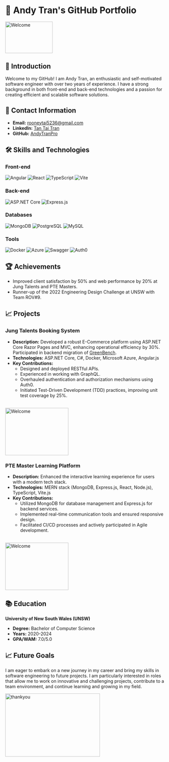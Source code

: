 # 📄 Andy Tran's GitHub Portfolio
<img src="https://media3.giphy.com/media/v1.Y2lkPTc5MGI3NjExZTkwa2wwZ2JvYTZ3bThvYm5pZGZuZTFrbDRvcWIxaGlxamw1YXBkaCZlcD12MV9pbnRlcm5hbF9naWZfYnlfaWQmY3Q9Zw/OK914NO5d8ey9sSNAQ/giphy.webp" width="150" height="100" alt="Welcome">

## 👋 Introduction

Welcome to my GitHub! I am Andy Tran, an enthusiastic and self-motivated software engineer with over two years of experience. I have a strong background in both front-end and back-end technologies and a passion for creating efficient and scalable software solutions.

## 🔗 Contact Information

- **Email:** rooneytai5236@gmail.com
- **LinkedIn:** [Tan Tai Tran](https://www.linkedin.com/in/tan-tai-tran/)
- **GitHub:** [AndyTranPro](https://github.com/AndyTranPro)

## 🛠️ Skills and Technologies

### Front-end
![Angular](https://img.shields.io/badge/Angular-DD0031?style=for-the-badge&logo=angular&logoColor=white)
![React](https://img.shields.io/badge/React-61DAFB?style=for-the-badge&logo=react&logoColor=black)
![TypeScript](https://img.shields.io/badge/TypeScript-007ACC?style=for-the-badge&logo=typescript&logoColor=white)
![Vite](https://img.shields.io/badge/Vite-646CFF?style=for-the-badge&logo=vite&logoColor=white)

### Back-end
![ASP.NET Core](https://img.shields.io/badge/ASP.NET%20Core-512BD4?style=for-the-badge&logo=.net&logoColor=white)
![Express.js](https://img.shields.io/badge/Express.js-000000?style=for-the-badge&logo=express&logoColor=white)

### Databases
![MongoDB](https://img.shields.io/badge/MongoDB-47A248?style=for-the-badge&logo=mongodb&logoColor=white)
![PostgreSQL](https://img.shields.io/badge/PostgreSQL-336791?style=for-the-badge&logo=postgresql&logoColor=white)
![MySQL](https://img.shields.io/badge/MySQL-4479A1?style=for-the-badge&logo=mysql&logoColor=white)

### Tools
![Docker](https://img.shields.io/badge/Docker-2496ED?style=for-the-badge&logo=docker&logoColor=white)
![Azure](https://img.shields.io/badge/Azure-0078D4?style=for-the-badge&logo=microsoft-azure&logoColor=white)
![Swagger](https://img.shields.io/badge/Swagger-85EA2D?style=for-the-badge&logo=swagger&logoColor=black)
![Auth0](https://img.shields.io/badge/Auth0-EB5424?style=for-the-badge&logo=auth0&logoColor=white)

## 🏆 Achievements

- Improved client satisfaction by 50% and web performance by 20% at Jung Talents and PTE Masters.
- Runner-up of the 2022 Engineering Design Challenge at UNSW with Team ROV#9.

## 📈 Projects

### Jung Talents Booking System
- **Description:** Developed a robust E-Commerce platform using ASP.NET Core Razor Pages and MVC, enhancing operational efficiency by 30%. Participated in backend migration of [GreenBench](https://greenbench.com.au/).
- **Technologies:** ASP.NET Core, C#, Docker, Microsoft Azure, Angular.js
- **Key Contributions:**
  - Designed and deployed RESTful APIs.
  - Experienced in working with GraphQL.
  - Overhauled authentication and authorization mechanisms using Auth0.
  - Initiated Test-Driven Development (TDD) practices, improving unit test coverage by 25%.
<br>
<img src="https://media.licdn.com/dms/image/D5603AQEBtqwPlnd1vg/profile-displayphoto-shrink_200_200/0/1680921187838?e=2147483647&v=beta&t=Yx1MP-DphWYG8EUD6lzmxOr5TRpwHnD_Vv1ZMt3Pno0" width="200" height="150" alt="Welcome">

### PTE Master Learning Platform
- **Description:** Enhanced the interactive learning experience for users with a modern tech stack.
- **Technologies:** MERN stack (MongoDB, Express.js, React, Node.js), TypeScript, Vite.js
- **Key Contributions:**
  - Utilized MongoDB for database management and Express.js for backend services.
  - Implemented real-time communication tools and ensured responsive design.
  - Facilitated CI/CD processes and actively participated in Agile development.
<br>
<img src="https://www.masterpte.com.au/assets/images/PTE-master.png" width="200" height="150" alt="Welcome">
<br>

## 📚 Education

**University of New South Wales (UNSW)**
- **Degree:** Bachelor of Computer Science
- **Years:** 2020-2024
- **GPA/WAM:** 7.0/5.0

## 📈 Future Goals

I am eager to embark on a new journey in my career and bring my skills in software engineering to future projects. I am particularly interested in roles that allow me to work on innovative and challenging projects, contribute to a team environment, and continue learning and growing in my field.

<img src="https://media2.giphy.com/media/v1.Y2lkPTc5MGI3NjExZmYyM2o1MzN1aHYzeTJzdG9pb3cwbXNlMGZ6bW41dGNjb2Jrc2hyaCZlcD12MV9pbnRlcm5hbF9naWZfYnlfaWQmY3Q9Zw/3o6ozuHcxTtVWJJn32/giphy.webp" width="300" height="200" alt="thankyou">
